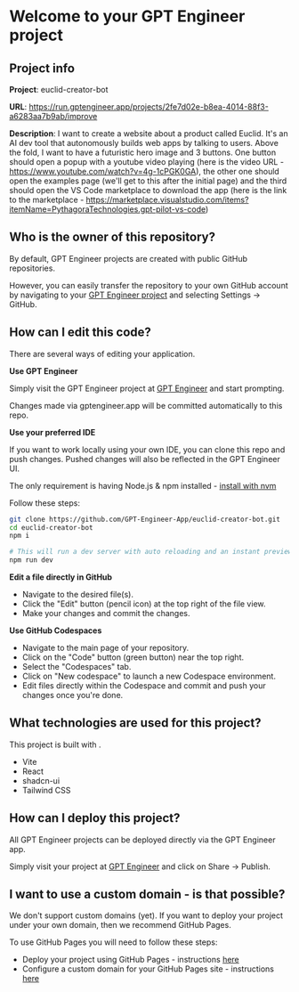 # Welcome to your GPT Engineer project

## Project info

**Project**: euclid-creator-bot 

**URL**: https://run.gptengineer.app/projects/2fe7d02e-b8ea-4014-88f3-a6283aa7b9ab/improve

**Description**: I want to create a website about a product called Euclid. It's an AI dev tool that autonomously builds web apps by talking to users. Above the fold, I want to have a futuristic hero image and 3 buttons. One button should open a popup with a youtube video playing (here is the video URL - https://www.youtube.com/watch?v=4g-1cPGK0GA), the other one should open the examples page (we'll get to this after the initial page) and the third should open the VS Code marketplace to download the app (here is the link to the marketplace - https://marketplace.visualstudio.com/items?itemName=PythagoraTechnologies.gpt-pilot-vs-code) 

## Who is the owner of this repository?
By default, GPT Engineer projects are created with public GitHub repositories.

However, you can easily transfer the repository to your own GitHub account by navigating to your [GPT Engineer project](https://run.gptengineer.app/projects/2fe7d02e-b8ea-4014-88f3-a6283aa7b9ab/improve) and selecting Settings -> GitHub. 

## How can I edit this code?
There are several ways of editing your application.

**Use GPT Engineer**

Simply visit the GPT Engineer project at [GPT Engineer](https://run.gptengineer.app/projects/2fe7d02e-b8ea-4014-88f3-a6283aa7b9ab/improve) and start prompting.

Changes made via gptengineer.app will be committed automatically to this repo.

**Use your preferred IDE**

If you want to work locally using your own IDE, you can clone this repo and push changes. Pushed changes will also be reflected in the GPT Engineer UI.

The only requirement is having Node.js & npm installed - [install with nvm](https://github.com/nvm-sh/nvm#installing-and-updating)

Follow these steps: 

```sh
git clone https://github.com/GPT-Engineer-App/euclid-creator-bot.git
cd euclid-creator-bot
npm i

# This will run a dev server with auto reloading and an instant preview.
npm run dev
```

**Edit a file directly in GitHub**

- Navigate to the desired file(s).
- Click the "Edit" button (pencil icon) at the top right of the file view.
- Make your changes and commit the changes.

**Use GitHub Codespaces**

- Navigate to the main page of your repository.
- Click on the "Code" button (green button) near the top right.
- Select the "Codespaces" tab.
- Click on "New codespace" to launch a new Codespace environment.
- Edit files directly within the Codespace and commit and push your changes once you're done.

## What technologies are used for this project?

This project is built with .

- Vite
- React
- shadcn-ui
- Tailwind CSS

## How can I deploy this project?

All GPT Engineer projects can be deployed directly via the GPT Engineer app. 

Simply visit your project at [GPT Engineer](https://run.gptengineer.app/projects/2fe7d02e-b8ea-4014-88f3-a6283aa7b9ab/improve) and click on Share -> Publish.

## I want to use a custom domain - is that possible?

We don't support custom domains (yet). If you want to deploy your project under your own domain, then we recommend GitHub Pages.

To use GitHub Pages you will need to follow these steps: 
- Deploy your project using GitHub Pages - instructions [here](https://docs.github.com/en/pages/getting-started-with-github-pages/creating-a-github-pages-site#creating-your-site)
- Configure a custom domain for your GitHub Pages site - instructions [here](https://docs.github.com/en/pages/configuring-a-custom-domain-for-your-github-pages-site)